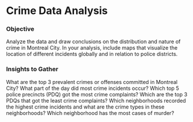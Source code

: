 # Crime Data Analysis

### Objective 

Analyze the data and draw conclusions on the distribution and nature of crime in Montreal City. In your analysis, include maps that visualize the location of different incidents globally and in relation to police districts.

### Insights to Gather

What are the top 3 prevalent crimes or offenses committed in Montreal City?
What part of the day did most crime incidents occur?
Which top 5 police precincts (PDQ) got the most crime complaints?
Which are the top 3 PDQs that got the least crime complaints?
Which neighborhoods recorded the highest crime incidents and what are the crime types in these neighborhoods?
Which neighborhood has the most cases of murder?
